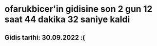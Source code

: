 # ofarukbicer'in gidisine son 2 gun 12 saat 44 dakika 32 saniye kaldi

## Gidis tarihi: 30.09.2022 :(
